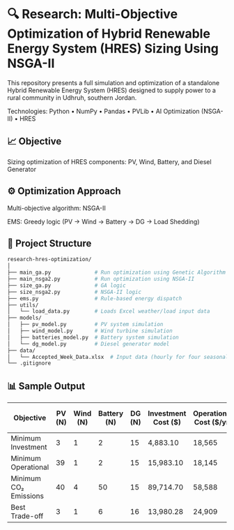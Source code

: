 # 🔍 Research: Multi-Objective Optimization of Hybrid Renewable Energy System (HRES) Sizing Using NSGA-II 
This repository presents a full simulation and optimization of a standalone Hybrid Renewable Energy System (HRES) designed to supply power to a rural community in Udhruh, southern Jordan.

Technologies: Python • NumPy • Pandas • PVLib • AI Optimization (NSGA-II) • HRES

## 📈 Objective
Sizing optimization of HRES components: PV, Wind, Battery, and Diesel Generator

## ⚙️ Optimization Approach
Multi-objective algorithm: NSGA-II

EMS: Greedy logic (PV → Wind → Battery → DG → Load Shedding)

## 📁 Project Structure
```bash
research-hres-optimization/
│
├── main_ga.py              # Run optimization using Genetic Algorithm
├── main_nsga2.py           # Run optimization using NSGA-II
├── size_ga.py              # GA logic
├── size_nsga2.py           # NSGA-II logic
├── ems.py                  # Rule-based energy dispatch
├── utils/
│   └── load_data.py        # Loads Excel weather/load input data
├── models/
│   ├── pv_model.py         # PV system simulation
│   ├── wind_model.py       # Wind turbine simulation
│   ├── batteries_model.py  # Battery system simulation
│   └── dg_model.py         # Diesel generator model
├── data/
│   └── Accepted_Week_Data.xlsx  # Input data (hourly for four seasonal weeks)
└── .gitignore
```

## 📊 Sample Output
| Objective             | PV (N) | Wind (N) | Battery (N) | DG (N) | Investment Cost ($) | Operational Cost ($/yr) | CO₂ Emissions (kg/yr) | DG Contribution (%) |
|-----------------------|--------|----------|-------------|--------|---------------------|-------------------------|-----------------------|---------------------|
| Minimum Investment    | 3      | 1        | 2           | 15     | 4,883.10            | 18,565                  | 28,569                | 98.23               |
| Minimum Operational   | 39     | 1        | 2           | 15     | 15,983.10           | 18,145                  | 26,681                | 78.13               |
| Minimum CO₂ Emissions | 40     | 4        | 50          | 15     | 89,714.70           | 58,588                  | 15,025                | 4.23                |
| Best Trade-off        | 3      | 1        | 6           | 16     | 13,980.28           | 24,909                  | 23,607                | 32.97               |
